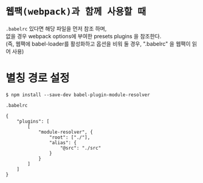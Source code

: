 # `웹팩(webpack)과 함께 사용할 때`

`.babelrc` 있다면 해당 파일을 먼저 참조 하며,  
없을 경우 webpack options에 부여한 presets plugins 을 참조한다.  
(즉, 웹팩에 babel-loader를 활성화하고 옵션을 비워 둘 경우, ".babelrc" 을 웹팩이 읽어 사용)

# 별칭 경로 설정

```
$ npm install --save-dev babel-plugin-module-resolver
```

`.babelrc`

```
{
    "plugins": [
        [
            "module-resolver", {
                "root": ["./"],
                "alias": {
                    "@src": "./src"
                }
            }
        ]
    ]
}
```
